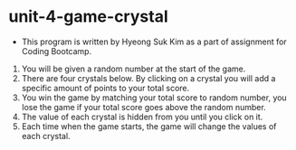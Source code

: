 # unit-4-game-crystal

* This program is written by Hyeong Suk Kim as a part of assignment for Coding Bootcamp.

1. You will be given a random number at the start of the game.    
2. There are four crystals below. By clicking on a crystal you will add a specific amount of points to your total score.
3. You win the game by matching your total score to random number, you lose the game if your total score goes above the random number.
4. The value of each crystal is hidden from you until you click on it.
5. Each time when the game starts, the game will change the values of each crystal.  